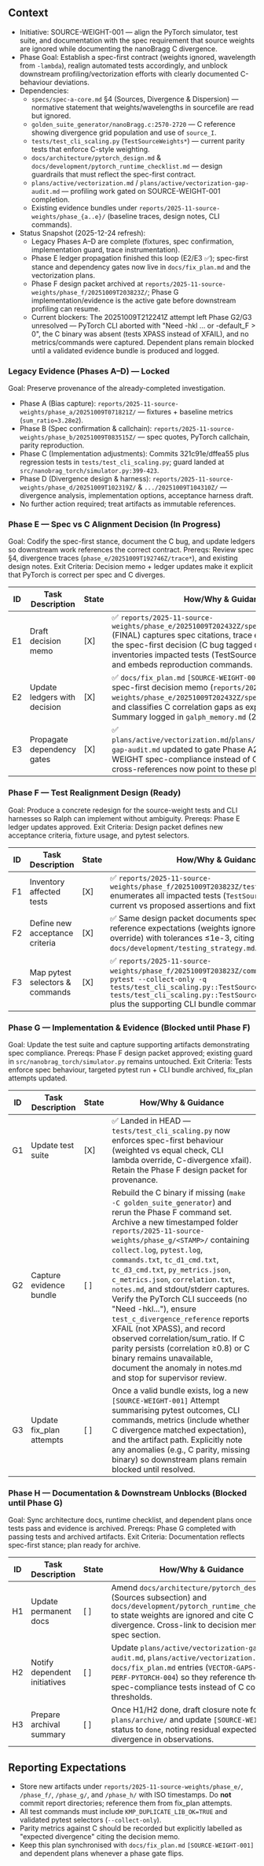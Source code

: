 ## Context
- Initiative: SOURCE-WEIGHT-001 — align the PyTorch simulator, test suite, and documentation with the spec requirement that source weights are ignored while documenting the nanoBragg C divergence.
- Phase Goal: Establish a spec-first contract (weights ignored, wavelength from `-lambda`), realign automated tests accordingly, and unblock downstream profiling/vectorization efforts with clearly documented C-behaviour deviations.
- Dependencies:
  - `specs/spec-a-core.md` §4 (Sources, Divergence & Dispersion) — normative statement that weights/wavelengths in sourcefile are read but ignored.
  - `golden_suite_generator/nanoBragg.c:2570-2720` — C reference showing divergence grid population and use of `source_I`.
  - `tests/test_cli_scaling.py` (`TestSourceWeights*`) — current parity tests that enforce C-style weighting.
  - `docs/architecture/pytorch_design.md` & `docs/development/pytorch_runtime_checklist.md` — design guardrails that must reflect the spec-first contract.
  - `plans/active/vectorization.md` / `plans/active/vectorization-gap-audit.md` — profiling work gated on SOURCE-WEIGHT-001 completion.
  - Existing evidence bundles under `reports/2025-11-source-weights/phase_{a..e}/` (baseline traces, design notes, CLI commands).
- Status Snapshot (2025-12-24 refresh):
  - Legacy Phases A–D are complete (fixtures, spec confirmation, implementation guard, trace instrumentation).
  - Phase E ledger propagation finished this loop (E2/E3 ✅); spec-first stance and dependency gates now live in `docs/fix_plan.md` and the vectorization plans.
  - Phase F design packet archived at `reports/2025-11-source-weights/phase_f/20251009T203823Z/`; Phase G implementation/evidence is the active gate before downstream profiling can resume.
  - Current blockers: The 20251009T212241Z attempt left Phase G2/G3 unresolved — PyTorch CLI aborted with "Need -hkl ... or -default_F > 0", the C binary was absent (tests XPASS instead of XFAIL), and no metrics/commands were captured. Dependent plans remain blocked until a validated evidence bundle is produced and logged.

### Legacy Evidence (Phases A–D) — Locked
Goal: Preserve provenance of the already-completed investigation.
- Phase A (Bias capture): `reports/2025-11-source-weights/phase_a/20251009T071821Z/` — fixtures + baseline metrics (`sum_ratio≈3.28e2`).
- Phase B (Spec confirmation & callchain): `reports/2025-11-source-weights/phase_b/20251009T083515Z/` — spec quotes, PyTorch callchain, parity reproduction.
- Phase C (Implementation adjustments): Commits 321c91e/dffea55 plus regression tests in `tests/test_cli_scaling.py`; guard landed at `src/nanobrag_torch/simulator.py:399-423`.
- Phase D (Divergence design & harness): `reports/2025-11-source-weights/phase_d/20251009T102319Z/` & `.../20251009T104310Z/` — divergence analysis, implementation options, acceptance harness draft.
- No further action required; treat artifacts as immutable references.

### Phase E — Spec vs C Alignment Decision (In Progress)
Goal: Codify the spec-first stance, document the C bug, and update ledgers so downstream work references the correct contract.
Prereqs: Review spec §4, divergence traces (`phase_e/20251009T192746Z/trace*`), and existing design notes.
Exit Criteria: Decision memo + ledger updates make it explicit that PyTorch is correct per spec and C diverges.

| ID | Task Description | State | How/Why & Guidance |
| --- | --- | --- | --- |
| E1 | Draft decision memo | [X] | ✅ `reports/2025-11-source-weights/phase_e/20251009T202432Z/spec_vs_c_decision.md` (FINAL) captures spec citations, trace evidence, and locks the spec-first decision (C bug tagged `C-PARITY-001`). Memo inventories impacted tests (TestSourceWeights*, TC-D1/D3) and embeds reproduction commands. |
| E2 | Update ledgers with decision | [X] | ✅ `docs/fix_plan.md` `[SOURCE-WEIGHT-001]` now cites the spec-first decision memo (`reports/2025-11-source-weights/phase_e/20251009T202432Z/spec_vs_c_decision.md`) and classifies C correlation gaps as expected (`C-PARITY-001`). Summary logged in `galph_memory.md` (2025-12-24 loop). |
| E3 | Propagate dependency gates | [X] | ✅ `plans/active/vectorization.md`/`plans/active/vectorization-gap-audit.md` updated to gate Phase A2/B1 on SOURCE-WEIGHT spec-compliance instead of C correlation; fix_plan cross-references now point to these phases. |

### Phase F — Test Realignment Design (Ready)
Goal: Produce a concrete redesign for the source-weight tests and CLI harnesses so Ralph can implement without ambiguity.
Prereqs: Phase E ledger updates approved.
Exit Criteria: Design packet defines new acceptance criteria, fixture usage, and pytest selectors.

| ID | Task Description | State | How/Why & Guidance |
| --- | --- | --- | --- |
| F1 | Inventory affected tests | [X] | ✅ `reports/2025-11-source-weights/phase_f/20251009T203823Z/test_plan.md` enumerates all impacted tests (`TestSourceWeights*`) with current vs proposed assertions and fixture notes. |
| F2 | Define new acceptance criteria | [X] | ✅ Same design packet documents spec-computed reference expectations (weights ignored, CLI lambda override) with tolerances ≤1e-3, citing `docs/development/testing_strategy.md`. |
| F3 | Map pytest selectors & commands | [X] | ✅ `reports/2025-11-source-weights/phase_f/20251009T203823Z/commands.txt` captures `pytest --collect-only -q tests/test_cli_scaling.py::TestSourceWeights tests/test_cli_scaling.py::TestSourceWeightsDivergence` plus the supporting CLI bundle commands. |

### Phase G — Implementation & Evidence (Blocked until Phase F)
Goal: Update the test suite and capture supporting artifacts demonstrating spec compliance.
Prereqs: Phase F design packet approved; existing guard in `src/nanobrag_torch/simulator.py` remains untouched.
Exit Criteria: Tests enforce spec behaviour, targeted pytest run + CLI bundle archived, fix_plan attempts updated.

| ID | Task Description | State | How/Why & Guidance |
| --- | --- | --- | --- |
| G1 | Update test suite | [X] | ✅ Landed in HEAD — `tests/test_cli_scaling.py` now enforces spec-first behaviour (weighted vs equal check, CLI lambda override, C-divergence xfail). Retain the Phase F design packet for provenance. |
| G2 | Capture evidence bundle | [ ] | Rebuild the C binary if missing (`make -C golden_suite_generator`) and rerun the Phase F command set. Archive a new timestamped folder `reports/2025-11-source-weights/phase_g/<STAMP>/` containing `collect.log`, `pytest.log`, `commands.txt`, `tc_d1_cmd.txt`, `tc_d3_cmd.txt`, `py_metrics.json`, `c_metrics.json`, `correlation.txt`, `notes.md`, and stdout/stderr captures. Verify the PyTorch CLI succeeds (no "Need -hkl..."), ensure `test_c_divergence_reference` reports XFAIL (not XPASS), and record observed correlation/sum_ratio. If C parity persists (correlation ≥0.8) or C binary remains unavailable, document the anomaly in notes.md and stop for supervisor review. |
| G3 | Update fix_plan attempts | [ ] | Once a valid bundle exists, log a new `[SOURCE-WEIGHT-001]` Attempt summarising pytest outcomes, CLI commands, metrics (include whether C divergence matched expectation), and the artifact path. Explicitly note any anomalies (e.g., C parity, missing binary) so downstream plans remain blocked until resolved. |

### Phase H — Documentation & Downstream Unblocks (Blocked until Phase G)
Goal: Sync architecture docs, runtime checklist, and dependent plans once tests pass and evidence is archived.
Prereqs: Phase G completed with passing tests and archived artifacts.
Exit Criteria: Documentation reflects spec-first stance; plan ready for archive.

| ID | Task Description | State | How/Why & Guidance |
| --- | --- | --- | --- |
| H1 | Update permanent docs | [ ] | Amend `docs/architecture/pytorch_design.md` (Sources subsection) and `docs/development/pytorch_runtime_checklist.md` to state weights are ignored and cite C divergence. Cross-link to decision memo and spec section. |
| H2 | Notify dependent initiatives | [ ] | Update `plans/active/vectorization-gap-audit.md`, `plans/active/vectorization.md`, and `docs/fix_plan.md` entries (`VECTOR-GAPS-002`, `PERF-PYTORCH-004`) so they reference the new spec-compliance tests instead of C correlation thresholds. |
| H3 | Prepare archival summary | [ ] | Once H1/H2 done, draft closure note for `plans/archive/` and update `[SOURCE-WEIGHT-001]` status to `done`, noting residual expected C divergence in observations. |

## Reporting Expectations
- Store new artifacts under `reports/2025-11-source-weights/phase_e/`, `/phase_f/`, `/phase_g/`, and `/phase_h/` with ISO timestamps. Do **not** commit report directories; reference them from fix_plan attempts.
- All test commands must include `KMP_DUPLICATE_LIB_OK=TRUE` and validated pytest selectors (`--collect-only`).
- Parity metrics against C should be recorded but explicitly labelled as "expected divergence" citing the decision memo.
- Keep this plan synchronised with `docs/fix_plan.md` `[SOURCE-WEIGHT-001]` and dependent plans whenever a phase gate flips.
